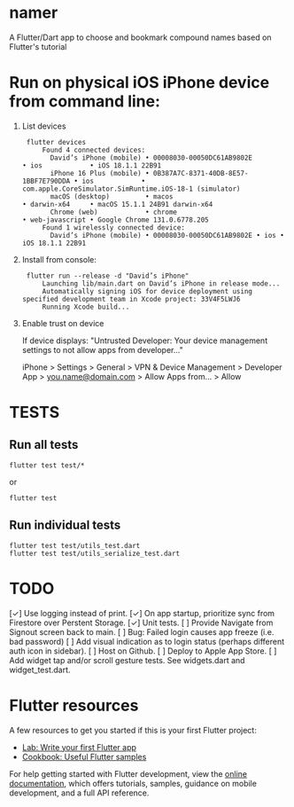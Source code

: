 # namer

A Flutter/Dart app to choose and bookmark compound names based on Flutter's tutorial

# Run on physical iOS iPhone device from command line:

1. List devices

		flutter devices
			Found 4 connected devices:
			  David’s iPhone (mobile) • 00008030-00050DC61AB9802E            • ios            • iOS 18.1.1 22B91
			  iPhone 16 Plus (mobile) • 0B387A7C-8371-40DB-8E57-1BBF7E790DDA • ios            • com.apple.CoreSimulator.SimRuntime.iOS-18-1 (simulator)
			  macOS (desktop)         • macos                                • darwin-x64     • macOS 15.1.1 24B91 darwin-x64
			  Chrome (web)            • chrome                               • web-javascript • Google Chrome 131.0.6778.205
			Found 1 wirelessly connected device:
			  David’s iPhone (mobile) • 00008030-00050DC61AB9802E • ios • iOS 18.1.1 22B91

1. Install from console:

		flutter run --release -d "David’s iPhone"
			Launching lib/main.dart on David’s iPhone in release mode...
			Automatically signing iOS for device deployment using specified development team in Xcode project: 33V4F5LWJ6
			Running Xcode build...

1. Enable trust on device

	If device displays: "Untrusted Developer: Your device management settings to not allow apps from developer..."

	iPhone > Settings > General > VPN & Device Management > Developer App > you.name@domain.com > Allow Apps from... > Allow

# TESTS

## Run all tests

	flutter test test/*

or

	flutter test

## Run individual tests

	flutter test test/utils_test.dart
	flutter test test/utils_serialize_test.dart

# TODO

[✓] Use logging instead of print.
[✓] On app startup, prioritize sync from Firestore over Perstent Storage.
[✓] Unit tests.
[ ] Provide Navigate from Signout screen back to main.
[ ] Bug: Failed login causes app freeze (i.e. bad password)
[ ] Add visual indication as to login status (perhaps different auth icon in sidebar).
[ ] Host on Github.
[ ] Deploy to Apple App Store.
[ ] Add widget tap and/or scroll gesture tests. See widgets.dart and widget_test.dart.

# Flutter resources

A few resources to get you started if this is your first Flutter project:

- [Lab: Write your first Flutter app](https://docs.flutter.dev/get-started/codelab)
- [Cookbook: Useful Flutter samples](https://docs.flutter.dev/cookbook)

For help getting started with Flutter development, view the
[online documentation](https://docs.flutter.dev/), which offers tutorials,
samples, guidance on mobile development, and a full API reference.
